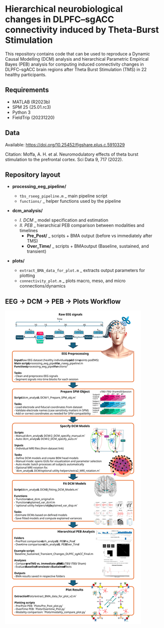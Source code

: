 # Hierarchical neurobiological changes in DLPFC–sgACC connectivity induced by Theta-Burst Stimulation
This repository contains code that can be used to reproduce a Dynamic Causal Modelling (DCM) analysis and hierarchical Parametric Empirical Bayes (PEB) analysis for computing induced connectivity changes in DLPFC–sgACC brain regions after Theta Burst Stimulation (TMS) in 22 healthy participants.

## Requirements
- MATLAB (R2023b)
- SPM 25 (25.01.rc3)
- Python 3
- FieldTrip (20231220)


## Data
Available: https://doi.org/10.25452/figshare.plus.c.5910329

Citation: Moffa, A. H. et al. Neuromodulatory effects of theta burst stimulation to the prefrontal cortex. Sci Data 9, 717 (2022).


## Repository layout

- **processing_eeg_pipeline/**
  - `tbs_rseeg_pipeline.m` _ main pipeline script  
  - `functions/` _ helper functions used by the pipeline  

- **dcm_analysis/**
  - *I. DCM* _ model specification and estimation  
  - *II. PEB* _ hierarchical PEB comparison between modalities and timelines  
    - **Pre_Post/** _ scripts + BMA output (before vs immediately after TMS)  
    - **Over_Time/** _ scripts + BMAoutput (Baseline, sustained, and transient)  

- **plots/**
  - `extract_BMA_data_for_plot.m` _ extracts output parameters for plotting  
  - `connectivity_plot.m` _ plots macro, meso, and micro connections/dynamics  
<!--
<br><br>
-->
## EEG → DCM → PEB → Plots Workflow
![alt text](gitfig3.svg)
<!--
### 1️⃣ Preprocessing

**Input:** Raw EEG dataset (healthy individuals, pre- and 3 time-points post-TMS)  
**Main script:** `processing_eeg_pipeline/tbs_rseeg_pipeline.m`  
**Functions:** `processing_eeg_pipeline/functions/`

**Tasks**
- Clean and preprocess EEG signals  
- Segment signals into time blocks for each session

---

### 2️⃣ Prepare SPM Object

**Script:** `dcm_analysis/I. DCM/1_Prepare_SPM_obj.m`

**Tasks**
- Load electrode and fiducial coordinates from dataset  
- Validate electrode names (case sensitivity matters in SPM)  
- Add or correct coordinates as needed for SPM compatibility

---

### 3️⃣ Specify DCM Models

**Scripts**
- Manual: `dcm_analysis/I. DCM/2_DCM_specifiy_manual.m`  
- Auto: `dcm_analysis/I. DCM/2_DCM_specify_auto.m`

**Inputs**
- Individual MRI files (from dataset link)

**Tasks**
- Define DCM models and create BEM head models  
- Manual mode: opens GUIs for visualization and parameter selection  
- Auto mode: batch processes all subjects automatically  
- Optional MRI rotation fix:  
  `dcm_analysis/I. DCM/optional utility helpers/extra2_MRI_rotation.m`

---

### 4️⃣ Fit DCM Models

**Script:** `dcm_analysis/I. DCM/3_Fitting_DCM_Models.m`

**Functions**
- `Functions/save_dcm_original.m`  
- `Functions/explained_var_dcm.m`  
- `optional utility helpers/extra1_Explained_var_disp.m`

**Tasks**
- Estimate DCMs based on defined models  
- Save fitted models and compute explained variances

---

### 5️⃣ Hierarchical PEB Analysis

**Folders**
- Pre/Post comparisons: `dcm_analysis/II. PEB/Pre_Post/`  
- Over-time comparisons: `dcm_analysis/II. PEB/Over_Time/`

**Example script:**  
`Baseline_Sustained_Transient_Changes_DLPFC_sgACC_Final.m`

**Analyses**
- Compare **pre-TMS vs. immediate post-TMS** (cTBS / iTBS / Sham)  
- Evaluate **Baseline**, **Transient**, and **Sustained** effects

**Outputs**
- BMA results saved in respective folders

---

### 6️⃣ Plot Results

**Extraction:** `Plots/extract_BMA_data_for_plot_v2.m`

**Plotting scripts**
- Pre/Post PEB: `Plots/Pre_Post_plot.py`  
- Over-Time PEB: `Plots/Overtime_Plot.py`  
- Modality comparison: `Plots/modality_compare_plot.py`

---
-->
<!--
### 📁 Summary Workflow
<p style="margin-left: 60px;">Raw EEG  </p>
<p style="margin-left: 80px;"> ↓  </p>
<p style="margin-left: 18px;">processing_eeg_pipeline/  </p>
<p style="margin-left: 80px;"> ↓  </p>  
<p style="margin-left: 30px;"> dcm_analysis/I. DCM/   </p>
<p style="margin-left: 80px;"> ↓  </p>  
<p style="margin-left: 28px;">dcm_analysis/II. PEB/   </p>
<p style="margin-left: 80px;"> ↓  </p>     
<p style="margin-left: 65px;">Plots/   </p>
-->